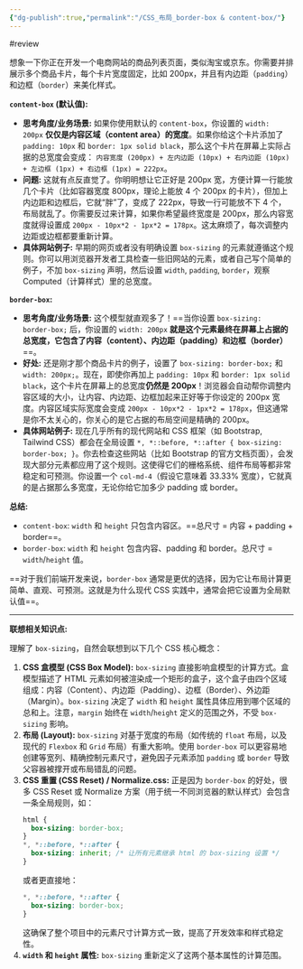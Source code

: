 ```yaml
---
{"dg-publish":true,"permalink":"/CSS_布局_border-box & content-box/"}
---
```


#review  



想象一下你正在开发一个电商网站的商品列表页面，类似淘宝或京东。你需要并排展示多个商品卡片，每个卡片宽度固定，比如 200px，并且有内边距（`padding`）和边框（`border`）来美化样式。

**`content-box` (默认值):**

*   **思考角度/业务场景:** 如果你使用默认的 `content-box`，你设置的 `width: 200px` **仅仅是内容区域（content area）的宽度**。如果你给这个卡片添加了 `padding: 10px` 和 `border: 1px solid black`，那么这个卡片在屏幕上实际占据的总宽度会变成：
    `内容宽度 (200px) + 左内边距 (10px) + 右内边距 (10px) + 左边框 (1px) + 右边框 (1px) = 222px`。
*   **问题:** 这就有点反直觉了。你明明想让它正好是 200px 宽，方便计算一行能放几个卡片（比如容器宽度 800px，理论上能放 4 个 200px 的卡片），但加上内边距和边框后，它就“胖”了，变成了 222px，导致一行可能放不下 4 个，布局就乱了。你需要反过来计算，如果你希望最终宽度是 200px，那么内容宽度就得设置成 `200px - 10px*2 - 1px*2 = 178px`。这太麻烦了，每次调整内边距或边框都要重新计算。
*   **具体网站例子:** 早期的网页或者没有明确设置 `box-sizing` 的元素就遵循这个规则。你可以用浏览器开发者工具检查一些旧网站的元素，或者自己写个简单的例子，不加 `box-sizing` 声明，然后设置 `width`, `padding`, `border`，观察Computed（计算样式）里的总宽度。

**`border-box`:**

*   **思考角度/业务场景:** 这个模型就直观多了！==当你设置 `box-sizing: border-box;` 后，你设置的 `width: 200px` **就是这个元素最终在屏幕上占据的总宽度，它包含了内容（content）、内边距（padding）和边框（border）**==。
*   **好处:** 还是刚才那个商品卡片的例子，设置了 `box-sizing: border-box;` 和 `width: 200px;`。现在，即使你再加上 `padding: 10px` 和 `border: 1px solid black`，这个卡片在屏幕上的总宽度**仍然是 200px**！浏览器会自动帮你调整内容区域的大小，让内容、内边距、边框加起来正好等于你设定的 200px 宽度。内容区域实际宽度会变成 `200px - 10px*2 - 1px*2 = 178px`，但这通常是你不太关心的，你关心的是它占据的布局空间是精确的 200px。
*   **具体网站例子:** 现在几乎所有的现代网站和 CSS 框架（如 Bootstrap, Tailwind CSS）都会在全局设置 `*, *::before, *::after { box-sizing: border-box; }`。你去检查这些网站（比如 Bootstrap 的官方文档页面），会发现大部分元素都应用了这个规则。这使得它们的栅格系统、组件布局等都非常稳定和可预测。你设置一个 `col-md-4`（假设它意味着 33.33% 宽度），它就真的是占据那么多宽度，无论你给它加多少 padding 或 border。

**总结:**

*   `content-box`: `width` 和 `height` 只包含内容区。==总尺寸 = 内容 + padding + border==。
*   `border-box`: `width` 和 `height` 包含内容、padding 和 border。总尺寸 = `width`/`height` 值。

==对于我们前端开发来说，`border-box` 通常是更优的选择，因为它让布局计算更简单、直观、可预测。这就是为什么现代 CSS 实践中，通常会把它设置为全局默认值==。

---

**联想相关知识点:**

理解了 `box-sizing`，自然会联想到以下几个 CSS 核心概念：

1.  **CSS 盒模型 (CSS Box Model):** `box-sizing` 直接影响盒模型的计算方式。盒模型描述了 HTML 元素如何被渲染成一个矩形的盒子，这个盒子由四个区域组成：内容（Content）、内边距（Padding）、边框（Border）、外边距（Margin）。`box-sizing` 决定了 `width` 和 `height` 属性具体应用到哪个区域的总和上。注意，`margin` 始终在 `width`/`height` 定义的范围之外，不受 `box-sizing` 影响。
2.  **布局 (Layout):** `box-sizing` 对基于宽度的布局（如传统的 `float` 布局，以及现代的 `Flexbox` 和 `Grid` 布局）有重大影响。使用 `border-box` 可以更容易地创建等宽列、精确控制元素尺寸，避免因子元素添加 `padding` 或 `border` 导致父容器被撑开或布局错乱的问题。
3.  **CSS 重置 (CSS Reset) / Normalize.css:** 正是因为 `border-box` 的好处，很多 CSS Reset 或 Normalize 方案（用于统一不同浏览器的默认样式）会包含一条全局规则，如：
    ```css
    html {
      box-sizing: border-box;
    }
    *, *::before, *::after {
      box-sizing: inherit; /* 让所有元素继承 html 的 box-sizing 设置 */
    }
    ```
    或者更直接地：
    ```css
    *, *::before, *::after {
      box-sizing: border-box;
    }
    ```
    这确保了整个项目中的元素尺寸计算方式一致，提高了开发效率和样式稳定性。
4.  **`width` 和 `height` 属性:** `box-sizing` 重新定义了这两个基本属性的计算范围。


